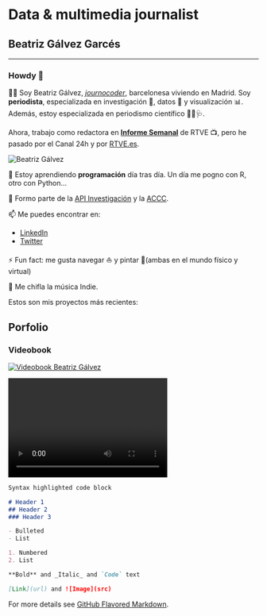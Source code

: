 # Data & multimedia journalist
## Beatriz Gálvez Garcés 

------
### Howdy 👋

:raising_hand_woman: Soy Beatriz Gálvez, [*journocoder*](https://journocoders.com/), barcelonesa viviendo en Madrid. Soy **periodista**, especializada en investigación :mag_right:, datos :1234: y visualización :bar_chart:. Además, estoy especializada en periodismo científico :dna::microscope::stethoscope:. 

Ahora, trabajo como redactora en [**Informe Semanal**](https://www.rtve.es/alacarta/videos/informe-semanal/informe-semanal-carrera-vacunas/5666411/) de RTVE :tv:, pero he pasado por el Canal 24h y por [RTVE.es](rtve.es). 

![Beatriz Gálvez][img2] 

[img2]: https://img2.rtve.es/i/?w=800&crop=no&o=no&i=1601550688297.jpg "This is me"

🌱 Estoy aprendiendo **programación** día tras día. Un día me  pogno con R, otro con Python...

👯 Formo parte de la [API Investigación](https://investigacionapi.com/) y la [ACCC](accc.cat). 

📫 Me puedes encontrar en: 

* [LinkedIn](https://www.linkedin.com/beatrizgalvezgarces/)
* [Twitter](http://beaglvz/)

⚡ Fun fact: me gusta navegar :sailboat: y pintar :art:(ambas en el mundo físico y virtual) 

:musical_note: Me chifla la música Indie. 
 
 Estos son mis proyectos más recientes: 



## Porfolio

### Videobook
[![Videobook Beatriz Gálvez](http://img.youtube.com/vi/2anSLVAdYYM/0.jpg)](http://www.youtube.com/watch?v=2anSLVAdYYM "Videobook Beatriz Gálvez")


<video src="https://www.rtve.es/alacarta/videos/informe-semanal/informe-semanal-carrera-vacunas/5666411/" width="320" height="200" controls preload></video>

```markdown
Syntax highlighted code block

# Header 1
## Header 2
### Header 3

- Bulleted
- List

1. Numbered
2. List

**Bold** and _Italic_ and `Code` text

[Link](url) and ![Image](src)
```

For more details see [GitHub Flavored Markdown](https://guides.github.com/features/mastering-markdown/).


